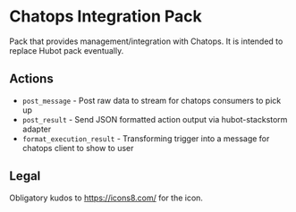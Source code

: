 # Chatops Integration Pack

Pack that provides management/integration with Chatops. It is intended to replace Hubot pack eventually.

## Actions

* `post_message`  - Post raw data to stream for chatops consumers to pick up
* `post_result`   - Send JSON formatted action output via hubot-stackstorm adapter
* `format_execution_result` - Transforming trigger into a message for chatops client to show to user

## Legal

Obligatory kudos to https://icons8.com/ for the icon.
